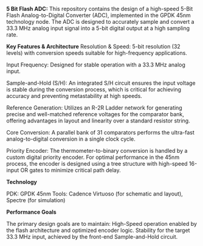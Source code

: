 **5 Bit Flash ADC:**
This repository contains the design of a high-speed 5-Bit Flash Analog-to-Digital Converter (ADC), implemented in the GPDK 45nm technology node. The ADC is designed to accurately sample and convert a 33.3 MHz analog input signal into a 5-bit digital output at a high sampling rate.

**Key Features & Architecture**
Resolution & Speed: 5-bit resolution (32 levels) with conversion speeds suitable for high-frequency applications.

Input Frequency: Designed for stable operation with a 33.3 MHz analog input.

Sample-and-Hold (S/H): An integrated S/H circuit ensures the input voltage is stable during the conversion process, which is critical for achieving accuracy and preventing metastability at high speeds.

Reference Generation: Utilizes an R-2R Ladder network for generating precise and well-matched reference voltages for the comparator bank, offering advantages in layout and linearity over a standard resistor string.

Core Conversion: A parallel bank of 31 comparators performs the ultra-fast analog-to-digital conversion in a single clock cycle.

Priority Encoder: The thermometer-to-binary conversion is handled by a custom digital priority encoder. For optimal performance in the 45nm process, the encoder is designed using a tree structure with high-speed 16-input OR gates to minimize critical path delay.

**Technology**

PDK: GPDK 45nm
Tools: Cadence Virtuoso (for schematic and layout), Spectre (for simulation)

**Performance Goals**

The primary design goals are to maintain:
High-Speed operation enabled by the flash architecture and optimized encoder logic.
Stability for the target 33.3 MHz input, achieved by the front-end Sample-and-Hold circuit.
